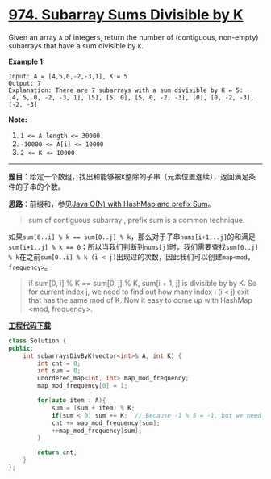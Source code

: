 # [974. Subarray Sums Divisible by K](https://leetcode.com/problems/subarray-sums-divisible-by-k/)

Given an array `A` of integers, return the number of (contiguous, non-empty) subarrays that have a sum divisible by `K`.

**Example 1:**

```
Input: A = [4,5,0,-2,-3,1], K = 5
Output: 7
Explanation: There are 7 subarrays with a sum divisible by K = 5:
[4, 5, 0, -2, -3, 1], [5], [5, 0], [5, 0, -2, -3], [0], [0, -2, -3], [-2, -3]
```

**Note:**

1. `1 <= A.length <= 30000`
2. `-10000 <= A[i] <= 10000`
3. `2 <= K <= 10000`

-----

**题目**：给定一个数组，找出和能够被`K`整除的子串（元素位置连续），返回满足条件的子串的个数。

**思路**：前缀和，参见[Java O(N) with HashMap and prefix Sum](https://leetcode.com/problems/subarray-sums-divisible-by-k/discuss/217980/Java-O(N)-with-HashMap-and-prefix-Sum)。

> sum of contiguous subarray , prefix sum is a common technique.

如果`sum[0..i] % k == sum[0..j] % k`，那么对于子串`nums[i+1,..j]`的和满足`sum[i+1..j] % k == 0`；所以当我们判断到`nums[j]`时，我们需要查找`sum[0..j] % k`在之前`sum[0..i] % k (i < j)`出现过的次数，因此我们可以创建`map<mod, frequency>`。

> if sum[0, i] % K == sum[0, j] % K, sum[i + 1, j] is divisible by by K.
So for current index j, we need to find out how many index i (i < j) exit that has the same mod of K.
Now it easy to come up with HashMap <mod, frequency>.

[**工程代码下载**](https://github.com/shenkh/leetcode)

```cpp
class Solution {
public:
    int subarraysDivByK(vector<int>& A, int K) {
        int cnt = 0;
        int sum = 0;
        unordered_map<int, int> map_mod_frequency;
        map_mod_frequency[0] = 1;

        for(auto item : A){
            sum = (sum + item) % K;
            if(sum < 0) sum += K;  // Because -1 % 5 = -1, but we need the positive mod 4
            cnt += map_mod_frequency[sum];
            ++map_mod_frequency[sum];
        }

        return cnt;
    }
};
```